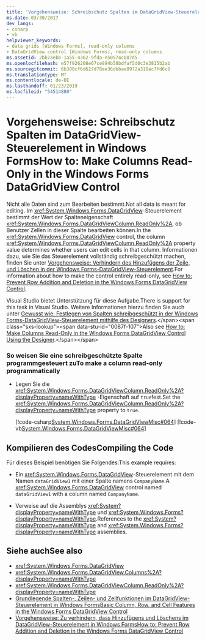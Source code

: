 ```yaml
---
title: 'Vorgehensweise: Schreibschutz Spalten im DataGridView-Steuerelement in Windows Forms'
ms.date: 03/30/2017
dev_langs:
- csharp
- vb
helpviewer_keywords:
- data grids [Windows Forms], read-only columns
- DataGridView control [Windows Forms], read-only columns
ms.assetid: 2bb73ebb-1a55-4362-9fda-e50574c087d5
ms.openlocfilehash: e57f926208e67ce894b58bdfaf5d0c3e3815b2ab
ms.sourcegitcommit: 6b308cf6d627d78ee36dbbae8972a310ac7fd6c8
ms.translationtype: MT
ms.contentlocale: de-DE
ms.lasthandoff: 01/23/2019
ms.locfileid: "54514880"
---
```

# <a name="how-to-make-columns-read-only-in-the-windows-forms-datagridview-control"></a><span data-ttu-id="0087f-102">Vorgehensweise: Schreibschutz Spalten im DataGridView-Steuerelement in Windows Forms</span><span class="sxs-lookup"><span data-stu-id="0087f-102">How to: Make Columns Read-Only in the Windows Forms DataGridView Control</span></span>
<span data-ttu-id="0087f-103">Nicht alle Daten sind zum Bearbeiten bestimmt.</span><span class="sxs-lookup"><span data-stu-id="0087f-103">Not all data is meant for editing.</span></span> <span data-ttu-id="0087f-104">Im <xref:System.Windows.Forms.DataGridView>-Steuerelement bestimmt der Wert der Spalteneigenschaft <xref:System.Windows.Forms.DataGridViewColumn.ReadOnly%2A>, ob Benutzer Zellen in dieser Spalte bearbeiten können.</span><span class="sxs-lookup"><span data-stu-id="0087f-104">In the <xref:System.Windows.Forms.DataGridView> control, the column <xref:System.Windows.Forms.DataGridViewColumn.ReadOnly%2A> property value determines whether users can edit cells in that column.</span></span> <span data-ttu-id="0087f-105">Informationen dazu, wie Sie das Steuerelement vollständig schreibgeschützt machen, finden Sie unter [Vorgehensweise: Verhindern des Hinzufügens der Zeile, und Löschen in der Windows Forms-DataGridView-Steuerelement](../../../../docs/framework/winforms/controls/prevent-row-addition-and-deletion-datagridview.md).</span><span class="sxs-lookup"><span data-stu-id="0087f-105">For information about how to make the control entirely read-only, see [How to: Prevent Row Addition and Deletion in the Windows Forms DataGridView Control](../../../../docs/framework/winforms/controls/prevent-row-addition-and-deletion-datagridview.md).</span></span>  
  
 <span data-ttu-id="0087f-106">Visual Studio bietet Unterstützung für diese Aufgabe.</span><span class="sxs-lookup"><span data-stu-id="0087f-106">There is support for this task in Visual Studio.</span></span>  <span data-ttu-id="0087f-107">Weitere Informationen hierzu finden Sie auch unter [Gewusst wie: Festlegen von Spalten schreibgeschützt in der Windows Forms-DataGridView-Steuerelement mithilfe des Designers](https://msdn.microsoft.com/library/xd4k3c7e\(v=vs.110\)).</span><span class="sxs-lookup"><span data-stu-id="0087f-107">Also see [How to: Make Columns Read-Only in the Windows Forms DataGridView Control Using the Designer](https://msdn.microsoft.com/library/xd4k3c7e\(v=vs.110\)).</span></span>  
  
### <a name="to-make-a-column-read-only-programmatically"></a><span data-ttu-id="0087f-108">So weisen Sie eine schreibgeschützte Spalte programmgesteuert zu</span><span class="sxs-lookup"><span data-stu-id="0087f-108">To make a column read-only programmatically</span></span>  
  
-   <span data-ttu-id="0087f-109">Legen Sie die <xref:System.Windows.Forms.DataGridViewColumn.ReadOnly%2A?displayProperty=nameWithType> -Eigenschaft auf `true`fest.</span><span class="sxs-lookup"><span data-stu-id="0087f-109">Set the <xref:System.Windows.Forms.DataGridViewColumn.ReadOnly%2A?displayProperty=nameWithType> property to `true`.</span></span>  
  
     [!code-csharp[System.Windows.Forms.DataGridViewMisc#064](../../../../samples/snippets/csharp/VS_Snippets_Winforms/System.Windows.Forms.DataGridViewMisc/CS/datagridviewmisc.cs#064)]
     [!code-vb[System.Windows.Forms.DataGridViewMisc#064](../../../../samples/snippets/visualbasic/VS_Snippets_Winforms/System.Windows.Forms.DataGridViewMisc/VB/datagridviewmisc.vb#064)]  
  
## <a name="compiling-the-code"></a><span data-ttu-id="0087f-110">Kompilieren des Codes</span><span class="sxs-lookup"><span data-stu-id="0087f-110">Compiling the Code</span></span>  
 <span data-ttu-id="0087f-111">Für dieses Beispiel benötigen Sie Folgendes:</span><span class="sxs-lookup"><span data-stu-id="0087f-111">This example requires:</span></span>  
  
-   <span data-ttu-id="0087f-112">Ein <xref:System.Windows.Forms.DataGridView>-Steuerelement mit dem Namen `dataGridView1` mit einer Spalte namens `CompanyName`.</span><span class="sxs-lookup"><span data-stu-id="0087f-112">A <xref:System.Windows.Forms.DataGridView> control named `dataGridView1` with a column named `CompanyName`.</span></span>  
  
-   <span data-ttu-id="0087f-113">Verweise auf die Assemblys <xref:System?displayProperty=nameWithType> und <xref:System.Windows.Forms?displayProperty=nameWithType>.</span><span class="sxs-lookup"><span data-stu-id="0087f-113">References to the <xref:System?displayProperty=nameWithType> and <xref:System.Windows.Forms?displayProperty=nameWithType> assemblies.</span></span>  
  
## <a name="see-also"></a><span data-ttu-id="0087f-114">Siehe auch</span><span class="sxs-lookup"><span data-stu-id="0087f-114">See also</span></span>
- <xref:System.Windows.Forms.DataGridView>
- <xref:System.Windows.Forms.DataGridView.Columns%2A?displayProperty=nameWithType>
- <xref:System.Windows.Forms.DataGridViewColumn.ReadOnly%2A?displayProperty=nameWithType>
- [<span data-ttu-id="0087f-115">Grundlegende Spalten-, Zeilen- und Zellfunktionen im DataGridView-Steuerelement in Windows Forms</span><span class="sxs-lookup"><span data-stu-id="0087f-115">Basic Column, Row, and Cell Features in the Windows Forms DataGridView Control</span></span>](../../../../docs/framework/winforms/controls/basic-column-row-and-cell-features-wf-datagridview-control.md)
- [<span data-ttu-id="0087f-116">Vorgehensweise: Zu verhindern, dass Hinzufügens und Löschens im DataGridView-Steuerelement in Windows Forms</span><span class="sxs-lookup"><span data-stu-id="0087f-116">How to: Prevent Row Addition and Deletion in the Windows Forms DataGridView Control</span></span>](../../../../docs/framework/winforms/controls/prevent-row-addition-and-deletion-datagridview.md)

